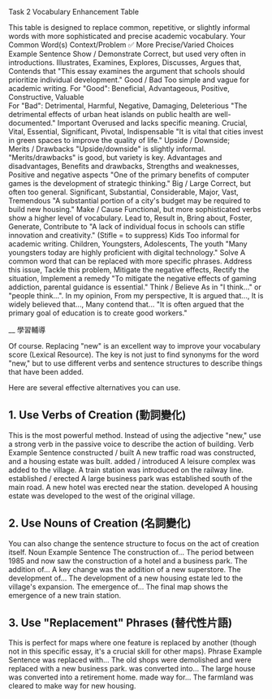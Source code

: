Task 2 Vocabulary Enhancement Table

This table is designed to replace common, repetitive, or slightly informal words with more sophisticated and precise academic vocabulary.
Your Common Word(s)	Context/Problem	✅ More Precise/Varied Choices	Example Sentence
Show / Demonstrate	Correct, but used very often in introductions.	Illustrates, Examines, Explores, Discusses, Argues that, Contends that	"This essay examines the argument that schools should prioritize individual development."
Good / Bad	Too simple and vague for academic writing.	For "Good": Beneficial, Advantageous, Positive, Constructive, Valuable <br> For "Bad": Detrimental, Harmful, Negative, Damaging, Deleterious	"The detrimental effects of urban heat islands on public health are well-documented."
Important	Overused and lacks specific meaning.	Crucial, Vital, Essential, Significant, Pivotal, Indispensable	"It is vital that cities invest in green spaces to improve the quality of life."
Upside / Downside; <br> Merits / Drawbacks	"Upside/downside" is slightly informal. "Merits/drawbacks" is good, but variety is key.	Advantages and disadvantages, Benefits and drawbacks, Strengths and weaknesses, Positive and negative aspects	"One of the primary benefits of computer games is the development of strategic thinking."
Big / Large	Correct, but often too general.	Significant, Substantial, Considerable, Major, Vast, Tremendous	"A substantial portion of a city's budget may be required to build new housing."
Make / Cause	Functional, but more sophisticated verbs show a higher level of vocabulary.	Lead to, Result in, Bring about, Foster, Generate, Contribute to	"A lack of individual focus in schools can stifle innovation and creativity." (Stifle = to suppress)
Kids	Too informal for academic writing.	Children, Youngsters, Adolescents, The youth	"Many youngsters today are highly proficient with digital technology."
Solve	A common word that can be replaced with more specific phrases.	Address this issue, Tackle this problem, Mitigate the negative effects, Rectify the situation, Implement a remedy	"To mitigate the negative effects of gaming addiction, parental guidance is essential."
Think / Believe	As in "I think..." or "people think...".	In my opinion, From my perspective, It is argued that..., It is widely believed that..., Many contend that...	"It is often argued that the primary goal of education is to create good workers."


__
 學習輔導

Of course. Replacing "new" is an excellent way to improve your vocabulary score (Lexical Resource). The key is not just to find synonyms for the word "new," but to use different verbs and sentence structures to describe things that have been added.

Here are several effective alternatives you can use.

## 1. Use Verbs of Creation (動詞變化)

This is the most powerful method. Instead of using the adjective "new," use a strong verb in the passive voice to describe the action of building.
Verb	Example Sentence
constructed / built	A new traffic road was constructed, and a housing estate was built.
added / introduced	A leisure complex was added to the village. A train station was introduced on the railway line.
established / erected	A large business park was established south of the main road. A new hotel was erected near the station.
developed	A housing estate was developed to the west of the original village.

## 2. Use Nouns of Creation (名詞變化)

You can also change the sentence structure to focus on the act of creation itself.
Noun	Example Sentence
The construction of...	The period between 1985 and now saw the construction of a hotel and a business park.
The addition of...	A key change was the addition of a new superstore.
The development of...	The development of a new housing estate led to the village's expansion.
The emergence of...	The final map shows the emergence of a new train station.

## 3. Use "Replacement" Phrases (替代性片語)

This is perfect for maps where one feature is replaced by another (though not in this specific essay, it's a crucial skill for other maps).
Phrase	Example Sentence
was replaced with...	The old shops were demolished and were replaced with a new business park.
was converted into...	The large house was converted into a retirement home.
made way for...	The farmland was cleared to make way for new housing.